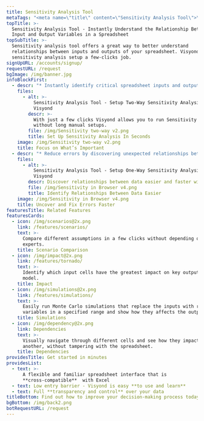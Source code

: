 ```yaml
---
title: Sensitivity Analysis Tool
metaTags: "<meta name=\"title\" content=\"Sensitivity Analysis Tool\">\r\n\r\n<meta name=\"description\" content=\"Instantly understand the relationship between input and output variables in a spreadsheet with visyond’s sensitivity analysis tool.\">\r\n\r\n<meta name=\"keywords\" content=\"sensitivity analysis tool,sensitivity analysis software\">"
topTitle: >-
  Sensitivity Analysis Tool - Instantly Understand the Relationship Between
  Input and Output Variables in a Spreadsheet
topSubTitle: >-
  Sensitivity analysis tool offers a great way to better understand
  relationships between inputs and outputs of your spreadsheet. Visyond makes
  sensitivity analysis setup a few-clicks job.
signUpURL: /accounts/signup/
requestURL: /request
bgImage: /img/banner.jpg
infoBlockFirst:
  - descr: "* Instantly identify critical spreadsheet inputs and outputs\r\n* Isolate and focus on important variables to save time and effort\r\n* Easily setup one-way sensitivity analysis where only one input variable is changed, or a two-way sensitivity analysis where two input variables are changed at the same time\r\n* Make the most out of sensitivity analysis and run it after [Impact (Tornado) analysis](/features/tornado/) which will help you identify the most significant variables"
    files:
      - alt: >-
          Sensitivity Analysis Tool - Setup Two-Way Sensitivity Analysis in
          Visyond
        descr: >-
          With just a few clicks Visyond allows you to run Sensitivity analysis
          without long manual setups.
        file: /img/Sensitivity two-way v2.png
        title: Set Up Sensitivity Analysis In Seconds
    image: /img/Sensitivity two-way v2.png
    title: Focus on What’s Important
  - descr: "* Reduce errors by discovering unexpected relationships between inputs and outputs of your model\r\n* Simplify models by eliminating variables which have no significant impact on the output\r\n"
    files:
      - alt: >-
          Sensitivity Analysis Tool - Setup One-Way Sensitivity Analysis in
          Visyond
        descr: Discover relationships between data easier and faster with Visyond.
        file: /img/Sensitivity in Browser v4.png
        title: Identify Relationships Between Data Easier
    image: /img/Sensitivity in Browser v4.png
    title: Uncover and Fix Errors Faster
featuresTitle: Related Features
featuresCards:
  - icon: /img/scenarios@2x.png
    link: /features/scenarios/
    text: >-
      Compare different assumptions in a few clicks without depending on
      experts.
    title: Scenario Comparison
  - icon: /img/impact@2x.png
    link: /features/tornado/
    text: >-
      Identify which input cells have the greatest impact on key outputs of your
      model.
    title: Impact
  - icon: /img/simulations@2x.png
    link: /features/simulations/
    text: >-
      Easily run Monte Carlo simulations that replace the inputs with random
      variables in a specified range and show how they affects the output.
    title: Simulations
  - icon: /img/dependency@2x.png
    link: Dependencies
    text: >-
      Visually navigate through different cells and see how they impact one
      another, without tampering with the spreadsheet.
    title: Dependencies
providesTitle: Get started in minutes
providesList:
  - text: >-
      A flexible and familiar spreadsheet interface that is
      **cross-compatible**  with Excel
  - text: Low entry barrier - Visyond is easy **to use and learn**
  - text: Full **transparency and control** over your data
titleBottom: Find out how to improve your decision-making process today
bgBottom: /img/back2.png
botRequestURL: /request
---
```


